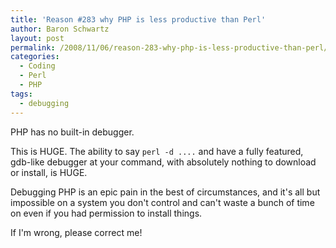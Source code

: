 ```yaml
---
title: 'Reason #283 why PHP is less productive than Perl'
author: Baron Schwartz
layout: post
permalink: /2008/11/06/reason-283-why-php-is-less-productive-than-perl/
categories:
  - Coding
  - Perl
  - PHP
tags:
  - debugging
---
```

PHP has no built-in debugger.

This is HUGE. The ability to say `perl -d ....` and have a fully featured, gdb-like debugger at your command, with absolutely nothing to download or install, is HUGE.

Debugging PHP is an epic pain in the best of circumstances, and it's all but impossible on a system you don't control and can't waste a bunch of time on even if you had permission to install things.

If I'm wrong, please correct me!
